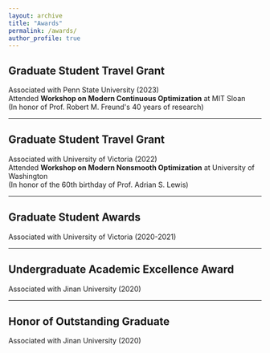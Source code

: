 ```yaml
---
layout: archive
title: "Awards"
permalink: /awards/
author_profile: true
---
```


## Graduate Student Travel Grant
Associated with Penn State University (2023)  
Attended **Workshop on Modern Continuous Optimization** at MIT Sloan  
(In honor of Prof. Robert M. Freund's 40 years of research)

---

## Graduate Student Travel Grant
Associated with University of Victoria (2022)  
Attended **Workshop on Modern Nonsmooth Optimization** at University of Washington  
(In honor of the 60th birthday of Prof. Adrian S. Lewis)

---

## Graduate Student Awards
Associated with University of Victoria (2020-2021)

---

## Undergraduate Academic Excellence Award
Associated with Jinan University (2020)

---

## Honor of Outstanding Graduate
Associated with Jinan University (2020)
